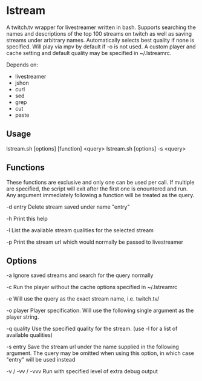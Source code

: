 lstream
=======

A twitch.tv wrapper for livestreamer written in bash. Supports searching the
names and descriptions of the top 100 streams on twitch as well as saving streams
under arbitrary names. Automatically selects best quality if none is specified.
Will play via mpv by default if -o is not used. A custom player and cache setting
and default quality may be specified in ~/.lstreamrc.

Depends on:  
- livestreamer
- jshon
- curl
- sed
- grep
- cut
- paste

Usage
-----
lstream.sh [options] [function] \<query\>
lstream.sh [options] -s \<query\>

Functions
---------
These functions are exclusive and only one can be used per call. If multiple are
specified, the script will exit after the first one is enountered and run. Any
argument immediately following a function will be treated as the query.

-d entry
Delete stream saved under name \"entry\"

-h
Print this help

-l
List the available stream qualities for the selected stream

-p
Print the stream url which would normally be passed to livestreamer

Options
-------
-a
Ignore saved streams and search for the query normally

-c
Run the player without the cache options specified in ~/.lstreamrc

-e
Will use the query as the exact stream name, i.e. twitch.tv/<query>

-o player
Player specification. Will use the following single argument as the player string.

-q quality
Use the specified quality for the stream. (use -l for a list of available qualities)

-s entry
Save the stream url under the name supplied in the following argument.
The query may be omitted when using this option, in which case \"entry\"
will be used instead

-v / -vv / -vvv
Run with specified level of extra debug output
